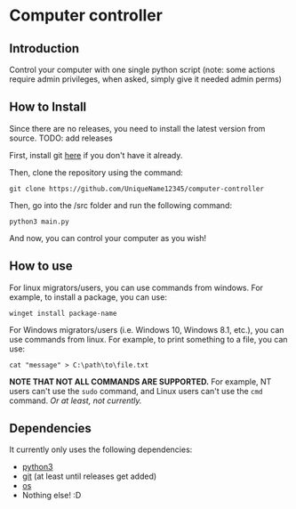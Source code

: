 # Computer controller


## Introduction
 Control your computer with one single python script
(note: some actions require admin privileges, when asked, simply give it needed admin perms)

## How to Install
Since there are no releases, you need to install the latest version from source. TODO: add releases

First, install git [here](https://git-scm.com/downloads) if you don't have it already.

Then, clone the repository using the command:
```
git clone https://github.com/UniqueName12345/computer-controller
```

Then, go into the /src folder and run the following command:
```
python3 main.py
```

And now, you can control your computer as you wish!

## How to use

For linux migrators/users, you can use commands from windows.
For example, to install a package, you can use:
```
winget install package-name
```

For Windows migrators/users (i.e. Windows 10, Windows 8.1, etc.), you can use commands from linux.
For example, to print something to a file, you can use:
```
cat "message" > C:\path\to\file.txt
```

**NOTE THAT NOT ALL COMMANDS ARE SUPPORTED.** For example, NT users can't use the `sudo` command, and Linux users can't use the `cmd` command. _Or at least, not currently._

## Dependencies
It currently only uses the following dependencies:
* [python3](https://www.python.org/downloads/)
* [git](https://git-scm.com/downloads) (at least until releases get added)
* [os](https://docs.python.org/3/library/os.html)
* Nothing else! :D